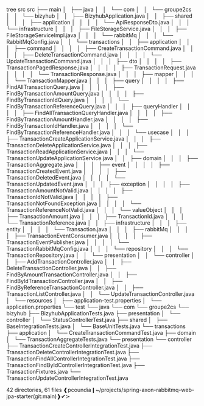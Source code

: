 tree src
src
├── main
│   ├── java
│   │   └── com
│   │       └── groupe2cs
│   │           └── bizyhub
│   │               ├── BizyhubApplication.java
│   │               ├── shared
│   │               │   ├── application
│   │               │   │   └── ApiResponseDto.java
│   │               │   └── infrastructure
│   │               │       ├── FileStorageService.java
│   │               │       ├── FileStorageServiceImpl.java
│   │               │       └── rabbitMq
│   │               │           └── RabbitMqConfig.java
│   │               └── transactions
│   │                   ├── application
│   │                   │   ├── command
│   │                   │   │   ├── CreateTransactionCommand.java
│   │                   │   │   ├── DeleteTransactionCommand.java
│   │                   │   │   └── UpdateTransactionCommand.java
│   │                   │   ├── dto
│   │                   │   │   ├── TransactionPagedResponse.java
│   │                   │   │   ├── TransactionRequest.java
│   │                   │   │   └── TransactionResponse.java
│   │                   │   ├── mapper
│   │                   │   │   └── TransactionMapper.java
│   │                   │   ├── query
│   │                   │   │   ├── FindAllTransactionQuery.java
│   │                   │   │   ├── FindByTransactionAmountQuery.java
│   │                   │   │   ├── FindByTransactionIdQuery.java
│   │                   │   │   └── FindByTransactionReferenceQuery.java
│   │                   │   ├── queryHandler
│   │                   │   │   ├── FindAllTransactionQueryHandler.java
│   │                   │   │   ├── FindByTransactionAmountHandler.java
│   │                   │   │   ├── FindByTransactionIdHandler.java
│   │                   │   │   └── FindByTransactionReferenceHandler.java
│   │                   │   └── usecase
│   │                   │       ├── TransactionCreateApplicationService.java
│   │                   │       ├── TransactionDeleteApplicationService.java
│   │                   │       ├── TransactionReadApplicationService.java
│   │                   │       └── TransactionUpdateApplicationService.java
│   │                   ├── domain
│   │                   │   ├── TransactionAggregate.java
│   │                   │   ├── event
│   │                   │   │   ├── TransactionCreatedEvent.java
│   │                   │   │   ├── TransactionDeletedEvent.java
│   │                   │   │   └── TransactionUpdatedEvent.java
│   │                   │   ├── exception
│   │                   │   │   ├── TransactionAmountNotValid.java
│   │                   │   │   ├── TransactionIdNotValid.java
│   │                   │   │   ├── TransactionNotFoundException.java
│   │                   │   │   └── TransactionReferenceNotValid.java
│   │                   │   └── valueObject
│   │                   │       ├── TransactionAmount.java
│   │                   │       ├── TransactionId.java
│   │                   │       └── TransactionReference.java
│   │                   ├── infrastructure
│   │                   │   ├── entity
│   │                   │   │   └── Transaction.java
│   │                   │   ├── rabbitMq
│   │                   │   │   ├── TransactionEventConsumer.java
│   │                   │   │   ├── TransactionEventPublisher.java
│   │                   │   │   └── TransactionRabbitMqConfig.java
│   │                   │   └── repository
│   │                   │       └── TransactionRepository.java
│   │                   └── presentation
│   │                       └── controller
│   │                           ├── AddTransactionController.java
│   │                           ├── DeleteTransactionController.java
│   │                           ├── FindByAmountTransactionController.java
│   │                           ├── FindByIdTransactionController.java
│   │                           ├── FindByReferenceTransactionController.java
│   │                           ├── TransactionListController.java
│   │                           └── UpdateTransactionController.java
│   └── resources
│       ├── application-test.properties
│       └── application.properties
└── test
└── java
└── com
└── groupe2cs
└── bizyhub
├── BizyhubApplicationTests.java
├── presentation
│   └── controller
│       └── StatusControllerTest.java
├── shared
│   ├── BaseIntegrationTests.java
│   └── BaseUnitTests.java
└── transactions
├── application
│   └── CreateTransactionCommandTest.java
├── domain
│   └── TransactionAggregateTests.java
└── presentation
└── controller
├── TransactionCreateControllerIntegrationTest.java
├── TransactionDeleteControllerIntegrationTest.java
├── TransactionFindAllControllerIntegrationTest.java
├── TransactionFindByIdControllerIntegrationTest.java
├── TransactionFixtures.java
└── TransactionUpdateControllerIntegrationTest.java

42 directories, 61 files
❰pcoundia❙~/projects/spring-axon-rabbitmq-web-jpa-starter(git:main)❱✔≻ 
